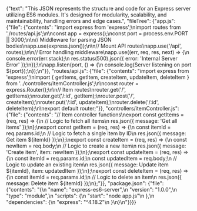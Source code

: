 {"text": "This JSON represents the structure and code for an Express server utilizing ES6 modules. It's designed for modularity, scalability, and maintainability, handling errors and edge cases.", "fileTree": {"app.js": {"file": {"contents": "import express from 'express';\nimport routes from './routes/api.js';\n\nconst app = express();\nconst port = process.env.PORT || 3000;\n\n// Middleware for parsing JSON bodies\napp.use(express.json());\n\n// Mount API routes\napp.use('/api', routes);\n\n// Error handling middleware\napp.use((err, req, res, next) => {\n console.error(err.stack);\n res.status(500).json({ error: 'Internal Server Error' });\n});\n\napp.listen(port, () => {\n console.log(Server listening on port ${port});\n});\n"}}, "routes/api.js": {"file": {"contents": "import express from 'express';\nimport { getItems, getItem, createItem, updateItem, deleteItem } from '../controllers/itemController.js';\n\nconst router = express.Router();\n\n// Item routes\nrouter.get('/', getItems);\nrouter.get('/:id', getItem);\nrouter.post('/', createItem);\nrouter.put('/:id', updateItem);\nrouter.delete('/:id', deleteItem);\n\nexport default router;"}}, "controllers/itemController.js": {"file": {"contents": "// Item controller functions\nexport const getItems = (req, res) => {\n // Logic to fetch all items\n res.json({ message: 'Get all items' });\n};\nexport const getItem = (req, res) => {\n const itemId = req.params.id;\n // Logic to fetch a single item by ID\n res.json({ message: Get item ${itemId} });\n};\nexport const createItem = (req, res) => {\n const newItem = req.body;\n // Logic to create a new item\n res.json({ message: 'Create item', item: newItem });\n};\nexport const updateItem = (req, res) => {\n const itemId = req.params.id;\n const updatedItem = req.body;\n // Logic to update an existing item\n res.json({ message: Update item ${itemId}, item: updatedItem });\n};\nexport const deleteItem = (req, res) => {\n const itemId = req.params.id;\n // Logic to delete an item\n res.json({ message: Delete item ${itemId} });\n};"}}, "package.json": {"file": {"contents": "{\n "name": "express-es6-server",\n "version": "1.0.0",\n "type": "module",\n "scripts": {\n "start": "node app.js"\n },\n "dependencies": {\n "express": "^4.18.2"\n }\n}\n"}}}}